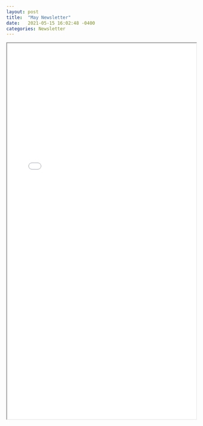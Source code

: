 ```yaml
---
layout: post
title:  "May Newsletter"
date:   2021-05-15 16:02:48 -0400
categories: Newsletter
---
```


<iframe src="/resources/Your May PTC Education Key Collaborator Newsletter!.html"  height="1000" width="100%" title="May newsletter">